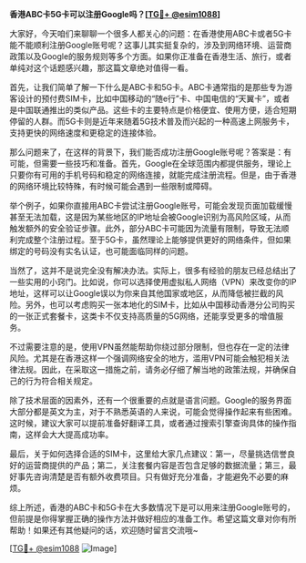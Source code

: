 **香港ABC卡5G卡可以注册Google吗？[[TG💪+ @esim1088](https://t.me/s/esim1088)]**

大家好，今天咱们来聊聊一个很多人都关心的问题：在香港使用ABC卡或者5G卡能不能顺利注册Google账号呢？这事儿其实挺复杂的，涉及到网络环境、运营商政策以及Google的服务规则等多个方面。如果你正准备在香港生活、旅行，或者单纯对这个话题感兴趣，那这篇文章绝对值得一看。

首先，让我们简单了解一下什么是ABC卡和5G卡。ABC卡通常指的是那些专为游客设计的预付费SIM卡，比如中国移动的“随e行”卡、中国电信的“天翼卡”，或者是中国联通推出的类似产品。这些卡的主要特点是价格便宜、使用方便，适合短期停留的人群。而5G卡则是近年来随着5G技术普及而兴起的一种高速上网服务卡，支持更快的网络速度和更稳定的连接体验。

那么问题来了，在这样的背景下，我们能否成功注册Google账号呢？答案是：有可能，但需要一些技巧和准备。首先，Google在全球范围内都提供服务，理论上只要你有可用的手机号码和稳定的网络连接，就能完成注册流程。但是，由于香港的网络环境比较特殊，有时候可能会遇到一些限制或障碍。

举个例子，如果你直接用ABC卡尝试注册Google账号，可能会发现页面加载缓慢甚至无法加载，这是因为某些地区的IP地址会被Google识别为高风险区域，从而触发额外的安全验证步骤。此外，部分ABC卡可能因为流量有限制，导致无法顺利完成整个注册过程。至于5G卡，虽然理论上能够提供更好的网络条件，但如果绑定的号码没有实名认证，也可能面临同样的问题。

当然了，这并不是说完全没有解决办法。实际上，很多有经验的朋友已经总结出了一些实用的小窍门。比如说，你可以选择使用虚拟私人网络（VPN）来改变你的IP地址，这样可以让Google误以为你来自其他国家或地区，从而降低被拦截的风险。另外，也可以考虑购买一张本地化的SIM卡，比如从中国移动香港分公司购买的一张正式套餐卡，这类卡不仅支持高质量的5G网络，还能享受更多的增值服务。

不过需要注意的是，使用VPN虽然能帮助你绕过部分限制，但也存在一定的法律风险。尤其是在香港这样一个强调网络安全的地方，滥用VPN可能会触犯相关法律法规。因此，在采取这一措施之前，请务必仔细了解当地的政策法规，并确保自己的行为符合相关规定。

除了技术层面的因素外，还有一个很重要的点就是语言问题。Google的服务界面大部分都是英文为主，对于不熟悉英语的人来说，可能会觉得操作起来有些困难。这时候，建议大家可以提前准备好翻译工具，或者通过搜索引擎查询具体的操作指南，这样会大大提高成功率。

最后，关于如何选择合适的SIM卡，这里给大家几点建议：第一，尽量挑选信誉良好的运营商提供的产品；第二，关注套餐内容是否包含足够的数据流量；第三，最好事先咨询清楚是否有额外收费项目。只有做好充分准备，才能避免不必要的麻烦。

综上所述，香港的ABC卡和5G卡在大多数情况下是可以用来注册Google账号的，但前提是你得掌握正确的操作方法并做好相应的准备工作。希望这篇文章对你有所帮助！如果还有其他疑问的话，欢迎随时留言交流哦~

[[TG💪+ @esim1088](https://t.me/s/esim1088) ![Image](https://i.postimg.cc/4NQfJmqS/Snipaste-2025-05-13-00-14-12.png)]